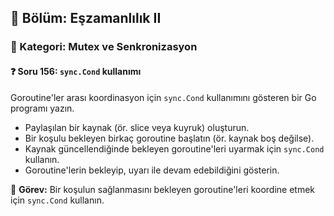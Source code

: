 ## 📘 Bölüm: Eşzamanlılık II  
### 🔹 Kategori: Mutex ve Senkronizasyon  
#### ❓ Soru 156: `sync.Cond` kullanımı

Goroutine'ler arası koordinasyon için `sync.Cond` kullanımını gösteren bir Go programı yazın.

- Paylaşılan bir kaynak (ör. slice veya kuyruk) oluşturun.
- Bir koşulu bekleyen birkaç goroutine başlatın (ör. kaynak boş değilse).
- Kaynak güncellendiğinde bekleyen goroutine'leri uyarmak için `sync.Cond` kullanın.
- Goroutine'lerin bekleyip, uyarı ile devam edebildiğini gösterin.

🔧 **Görev:** Bir koşulun sağlanmasını bekleyen goroutine'leri koordine etmek için `sync.Cond` kullanın.
